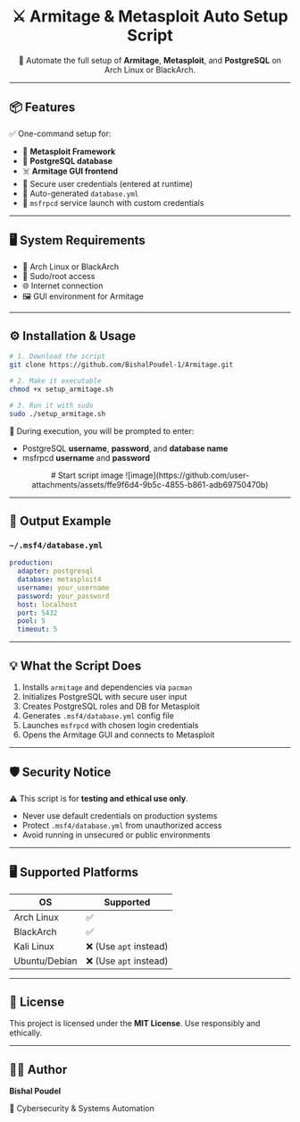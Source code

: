 <h1 align="center">⚔️ Armitage & Metasploit Auto Setup Script</h1>



<p align="center">
  🚀 Automate the full setup of <strong>Armitage</strong>, <strong>Metasploit</strong>, and <strong>PostgreSQL</strong> on Arch Linux or BlackArch.
</p>

---

## 📦 Features

✅ One-command setup for:
- 🧰 **Metasploit Framework**
- 💾 **PostgreSQL database**
- ☠️ **Armitage GUI frontend**
- 🔐 Secure user credentials (entered at runtime)
- 📂 Auto-generated `database.yml`
- 🔌 `msfrpcd` service launch with custom credentials

---

## 🖥️ System Requirements

- 🐧 Arch Linux or BlackArch
- 🔐 Sudo/root access
- 🌐 Internet connection
- 🖼️ GUI environment for Armitage

---

## ⚙️ Installation & Usage

```bash
# 1. Download the script
git clone https://github.com/BishalPoudel-1/Armitage.git

# 2. Make it executable
chmod +x setup_armitage.sh

# 3. Run it with sudo
sudo ./setup_armitage.sh
````

📝 During execution, you will be prompted to enter:

* PostgreSQL **username**, **password**, and **database name**
* msfrpcd **username** and **password**

<p align="center">
# Start script image
![image](https://github.com/user-attachments/assets/ffe9f6d4-9b5c-4855-b861-adb69750470b)

</p>

---

## 📁 Output Example

### `~/.msf4/database.yml`

```yaml
production:
  adapter: postgresql
  database: metasploit4
  username: your_username
  password: your_password
  host: localhost
  port: 5432
  pool: 5
  timeout: 5
```

---

## 💡 What the Script Does

1. Installs `armitage` and dependencies via `pacman`
2. Initializes PostgreSQL with secure user input
3. Creates PostgreSQL roles and DB for Metasploit
4. Generates `.msf4/database.yml` config file
5. Launches `msfrpcd` with chosen login credentials
6. Opens the Armitage GUI and connects to Metasploit

---

## 🛡️ Security Notice

⚠️ This script is for **testing and ethical use only**.

* Never use default credentials on production systems
* Protect `.msf4/database.yml` from unauthorized access
* Avoid running in unsecured or public environments

---

## 🖥️ Supported Platforms

| OS            | Supported             |
| ------------- | --------------------- |
| Arch Linux    | ✅                     |
| BlackArch     | ✅                     |
| Kali Linux    | ❌ (Use `apt` instead) |
| Ubuntu/Debian | ❌ (Use `apt` instead) |

---

## 📜 License

This project is licensed under the **MIT License**. Use responsibly and ethically.

---

## 👨‍💻 Author

**Bishal Poudel**

💼 Cybersecurity & Systems Automation


